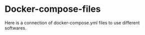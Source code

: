 # Docker-compose-files

Here is a connection of docker-compose.yml files to use different softwares.
